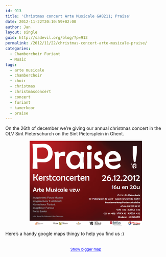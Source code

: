 ```yaml
---
id: 913
title: 'Christmas concert Arte Musicale &#8211; Praise'
date: 2012-11-22T20:10:59+02:00
author: Jan
layout: single
guid: http://sadevil.org/blog/?p=913
permalink: /2012/11/22/christmas-concert-arte-musicale-praise/
categories:
  - Chamberchoir Furiant
  - Music
tags:
  - arte musicale
  - chamberchoir
  - choir
  - christmas
  - christmasconcert
  - concert
  - furiant
  - kamerkoor
  - praise
---
```

On the 26th of december we&#8217;re giving our annual christmas concert in the OLV Sint Pieterschurch on the Sint Pietersplein in Ghent.

<center>
  <a href="/assets/images/2012/11/priase.png"><img src="/assets/images/2012/11/priase.png" alt="Arte Musicale Christmasconcert - Priase" title="Arte Musicale Christmasconcert - Priase" width="70%" /></a>
</center>

Here&#8217;s a handy google maps thingy to help you find us :)  


<center>
  <br /><small><a href="http://maps.google.be/maps?f=q&source=embed&hl=nl&geocode=&q=sint+pietersplein,+gent&aq=&sll=50.805935,4.432983&sspn=3.770002,9.876709&vpsrc=6&ie=UTF8&hq=&hnear=Sint-Pietersplein,+9000+Gent,+Oost-Vlaanderen,+Vlaams+Gewest&t=m&ll=51.045306,3.727326&spn=0.009443,0.018239&z=15&iwloc=A" style="color:#0000FF;text-align:left">Show bigger map</a></small>
</center>